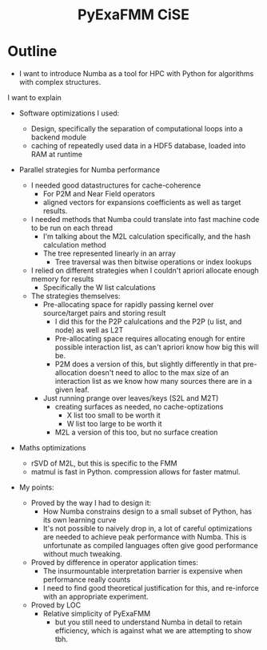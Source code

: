 <h1 align='center'> PyExaFMM CiSE </h1>

# Outline

- I want to introduce Numba as a tool for HPC with Python for algorithms with complex structures.

I want to explain

- Software optimizations I used:
    - Design, specifically the separation of computational loops into a backend module
    - caching of repeatedly used data in a HDF5 database, loaded into RAM at runtime

- Parallel strategies for Numba performance
    - I needed good datastructures for cache-coherence
        - For P2M and Near Field operators
        - aligned vectors for expansions coefficients as well as target results.
    - I needed methods that Numba could translate into fast machine code to be run on each thread
        - I'm talking about the M2L calculation specifically, and the hash calculation method
        - The tree represented linearly in an array
            - Tree traversal was then bitwise operations or index lookups
    - I relied on different strategies when I couldn't apriori allocate enough memory for results
        - Specifically the W list calculations
    - The strategies themselves:
        - Pre-allocating space for rapidly passing kernel over source/target pairs and storing result
            - I did this for the P2P calulcations and the P2P (u list, and node) as well as L2T
            - Pre-allocating space requires allocating enough for entire possible interaction list, as can't apriori know how big this will be.
            - P2M does a version of this, but slightly differently in that pre-allocation doesn't need to alloc to the max size of an interaction list as we know how many sources there are in a given leaf.
        - Just running prange over leaves/keys (S2L and M2T)
            - creating surfaces as needed, no cache-optizations
                - X list too small to be worth it
                - W list too large to be worth it
            - M2L a version of this too, but no surface creation

- Maths optimizations
    - rSVD of M2L, but this is specific to the FMM
    - matmul is fast in Python. compression allows for faster matmul.

- My points:
    - Proved by the way I had to design it:
        - How Numba constrains design to a small subset of Python, has its own learning curve
        - It's not possible to naively drop in, a lot of careful optimizations are needed to achieve peak performance with Numba. This is unfortunate as compiled languages often give good performance without much tweaking.
    - Proved by difference in operator application times:
        - The insurmountable interpretation barrier is expensive when performance really counts
        - I need to find good theoretical justification for this, and re-inforce with an appropriate experiment.
    - Proved by LOC
        - Relative simplicity of PyExaFMM
            - but you still need to understand Numba in detail to retain efficiency, which is against what we are attempting to show tbh.
